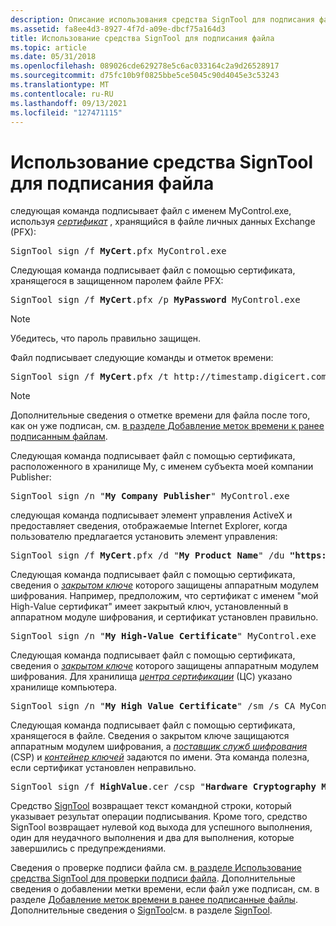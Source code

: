 ```yaml
---
description: Описание использования средства SignTool для подписания файла.
ms.assetid: fa8ee4d3-8927-4f7d-a09e-dbcf75a164d3
title: Использование средства SignTool для подписания файла
ms.topic: article
ms.date: 05/31/2018
ms.openlocfilehash: 089026cde629278e5c6ac033164c2a9d26528917
ms.sourcegitcommit: d75fc10b9f0825bbe5ce5045c90d4045e3c53243
ms.translationtype: MT
ms.contentlocale: ru-RU
ms.lasthandoff: 09/13/2021
ms.locfileid: "127471115"
---
```

# <a name="using-signtool-to-sign-a-file"></a>Использование средства SignTool для подписания файла

следующая команда подписывает файл с именем MyControl.exe, используя [*сертификат*](../secgloss/c-gly.md) , хранящийся в файле личных данных Exchange (PFX):

<pre>SignTool sign /f <b>MyCert</b>.pfx MyControl.exe</pre>

Следующая команда подписывает файл с помощью сертификата, хранящегося в защищенном паролем файле PFX:

<pre>SignTool sign /f <b>MyCert</b>.pfx /p <b>MyPassword</b> MyControl.exe</pre>

> [!Note]  
> Убедитесь, что пароль правильно защищен.

 

Файл подписывает следующие команды и отметок времени:

<pre>SignTool sign /f <b>MyCert</b>.pfx /t http://timestamp.digicert.com MyControl.exe</pre>

> [!Note]  
> Дополнительные сведения о отметке времени для файла после того, как он уже подписан, см. [в разделе Добавление меток времени к ранее подписанным файлам](adding-time-stamps-to-previously-signed-files.md).

 

Следующая команда подписывает файл с помощью сертификата, расположенного в хранилище My, с именем субъекта моей компании Publisher:

<pre>SignTool sign /n "<b>My Company Publisher</b>" MyControl.exe</pre>

следующая команда подписывает элемент управления ActiveX и предоставляет сведения, отображаемые Internet Explorer, когда пользователю предлагается установить элемент управления:

<pre>SignTool sign /f <b>MyCert</b>.pfx /d "<b>My Product Name</b>" /du <b>"https://www.example.com/myproductinfo.html"</b> MyControl.exe</pre>

Следующая команда подписывает файл с помощью сертификата, сведения о [*закрытом ключе*](../secgloss/p-gly.md) которого защищены аппаратным модулем шифрования. Например, предположим, что сертификат с именем "мой High-Value сертификат" имеет закрытый ключ, установленный в аппаратном модуле шифрования, и сертификат установлен правильно.

<pre>SignTool sign /n "<b>My High-Value Certificate</b>" MyControl.exe</pre>

Следующая команда подписывает файл с помощью сертификата, сведения о [*закрытом ключе*](../secgloss/p-gly.md) которого защищены аппаратным модулем шифрования. Для хранилища [*центра сертификации*](../secgloss/c-gly.md) (ЦС) указано хранилище компьютера.

<pre>SignTool sign /n "<b>My High Value Certificate</b>" /sm /s CA MyControl.exe</pre>

Следующая команда подписывает файл с помощью сертификата, хранящегося в файле. Сведения о закрытом ключе защищаются аппаратным модулем шифрования, а [*поставщик служб шифрования*](../secgloss/c-gly.md) (CSP) и [*контейнер ключей*](../secgloss/k-gly.md) задаются по имени. Эта команда полезна, если сертификат установлен неправильно.

<pre>SignTool sign /f <b>HighValue</b>.cer /csp "<b>Hardware Cryptography Module</b>" /k <b>HighValueContainer</b> MyControl.exe</pre>

Средство [SignTool](signtool.md) возвращает текст командной строки, который указывает результат операции подписывания. Кроме того, средство SignTool возвращает нулевой код выхода для успешного выполнения, один для неудачного выполнения и два для выполнения, которые завершились с предупреждениями.

Сведения о проверке подписи файла см. [в разделе Использование средства SignTool для проверки подписи файла](using-signtool-to-verify-a-file-signature.md). Дополнительные сведения о добавлении метки времени, если файл уже подписан, см. в разделе [Добавление меток времени в ранее подписанные файлы](adding-time-stamps-to-previously-signed-files.md). Дополнительные сведения о [SignTool](signtool.md)см. в разделе [SignTool](signtool.md).

 

 
